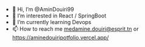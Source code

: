 - 👋 Hi, I’m @AminDouiri99
- 👀 I’m interested in React / SpringBoot
- 🌱 I’m currently learning Devops
- 📫 How to reach me medamine.douiri@esprit.tn or https://aminedouiripotfolio.vercel.app/
